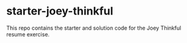 # starter-joey-thinkful

This repo contains the starter and solution code for the Joey Thinkful resume exercise.


